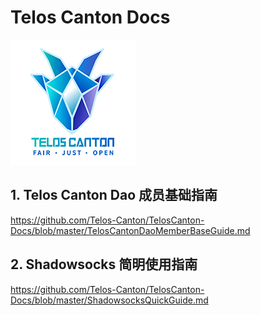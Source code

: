 # Telos Canton Docs

![](https://raw.githubusercontent.com/Telos-Canton/TelosCanton-Docs/master/images/telos-canton-logo-slogan-200X200.png)

## 1. Telos Canton Dao 成员基础指南
   https://github.com/Telos-Canton/TelosCanton-Docs/blob/master/TelosCantonDaoMemberBaseGuide.md
## 2. Shadowsocks 简明使用指南
   https://github.com/Telos-Canton/TelosCanton-Docs/blob/master/ShadowsocksQuickGuide.md

